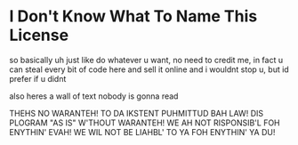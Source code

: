 # I Don't Know What To Name This License

so basically uh just like do whatever u want, no need to credit me, in fact u can steal every bit of code here and sell it online and i wouldnt stop u, but id prefer if u didnt

also heres a wall of text nobody is gonna read

THEHS NO WARANTEH! TO DA IKSTENT PUHMITTUD BAH LAW! DIS PLOGRAM "AS IS" W'THOUT WARANTEH! WE AH NOT RISPONSIB'L FOH ENYTHIN' EVAH! WE WIL NOT BE LIAHBL' TO YA FOH ENYTHIN' YA DU!
